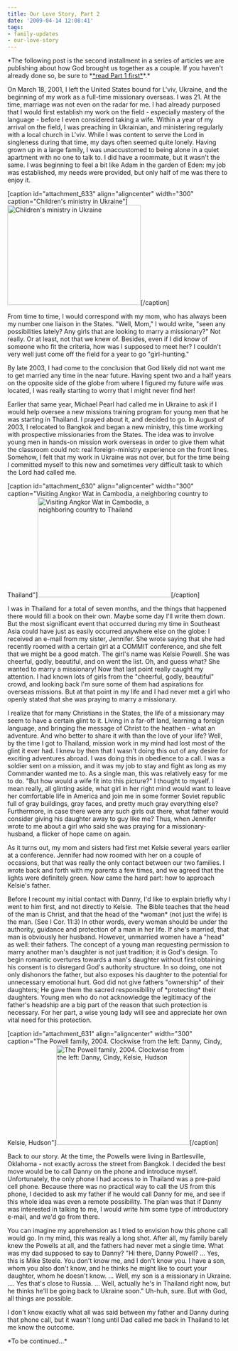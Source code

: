 ```yaml
---
title: Our Love Story, Part 2
date: '2009-04-14 12:08:41'
tags:
- family-updates
- our-love-story
---
```


<p style="text-align: left;">*The following post is the second installment in a series of articles we are publishing about how God brought us together as a couple. If you haven't already done so, be sure to *<a href="http://www.OFReport.com/2009/03/our-love-story/">*read Part 1 first*</a>*.*</p>
<p style="text-align: left;">On March 18, 2001, I left the United States bound for L'viv, Ukraine, and the beginning of my work as a full-time missionary overseas. I was 21. At the time, marriage was not even on the radar for me. I had already purposed that I would first establish my work on the field - especially mastery of the language - before I even considered taking a wife. Within a year of my arrival on the field, I was preaching in Ukrainian, and ministering regularly with a local church in L'viv. While I was content to serve the Lord in singleness during that time, my days often seemed quite lonely. Having grown up in a large family, I was unaccustomed to being alone in a quiet apartment with no one to talk to. I did have a roommate, but it wasn't the same. I was beginning to feel a bit like Adam in the garden of Eden: my job was established, my needs were provided, but only half of me was there to enjoy it.</p>
<p style="text-align: left;"></p>


[caption id="attachment_633" align="aligncenter" width="300" caption="Children&#39;s ministry in Ukraine"]<a href="https://s3.amazonaws.com/content.ofreport.com/2009/04/p1010066.jpg"><img class="size-medium wp-image-633" title="p1010066" src="https://s3.amazonaws.com/content.ofreport.com/2009/04/p1010066-300x225.jpg" alt="Children's ministry in Ukraine" width="300" height="225" /></a>[/caption]

From time to time, I would correspond with my mom, who has always been my number one liaison in the States. "Well, Mom," I would write, "seen any possibilities lately? Any girls that are looking to marry a missionary?" Not really. Or at least, not that we knew of. Besides, even if I did know of someone who fit the criteria, how was I supposed to meet her? I couldn't very well just come off the field for a year to go "girl-hunting."
<p style="text-align: left;"><!--more-->By late 2003, I had come to the conclusion that God likely did not want me to get married any time in the near future. Having spent two and a half years on the opposite side of the globe from where I figured my future wife was located, I was really starting to worry that I might never find her!</p>
<p style="text-align: left;">Earlier that same year, Michael Pearl had called me in Ukraine to ask if I would help oversee a new missions training program for young men that he was starting in Thailand. I prayed about it, and decided to go. In August of 2003, I relocated to Bangkok and began a new ministry, this time working with prospective missionaries from the States. The idea was to involve young men in hands-on mission work overseas in order to give them what the classroom could not: real foreign-ministry experience on the front lines. Somehow, I felt that my work in Ukraine was not over, but for the time being I committed myself to this new and sometimes very difficult task to which the Lord had called me.</p>
<p style="text-align: left;"></p>


[caption id="attachment_630" align="aligncenter" width="300" caption="Visiting Angkor Wat in Cambodia, a neighboring country to Thailand"]<a href="https://s3.amazonaws.com/content.ofreport.com/2009/04/img_0924.jpg"><img class="size-medium wp-image-630" title="img_0924" src="https://s3.amazonaws.com/content.ofreport.com/2009/04/img_0924-300x225.jpg" alt="Visiting Angkor Wat in Cambodia, a neighboring country to Thailand" width="300" height="225" /></a>[/caption]

I was in Thailand for a total of seven months, and the things that happened there would fill a book on their own. Maybe some day I'll write them down. But the most significant event that occurred during my time in Southeast Asia could have just as easily occurred anywhere else on the globe: I received an e-mail from my sister, Jennifer. She wrote saying that she had recently roomed with a certain girl at a COMMIT conference, and she felt that we might be a good match. The girl's name was Kelsie Powell. She was cheerful, godly, beautiful, and on went the list. Oh, and guess what? She wanted to marry a missionary! Now that last point really caught my attention. I had known lots of girls from the "cheerful, godly, beautiful" crowd, and looking back I'm sure some of them had aspirations for overseas missions. But at that point in my life and I had never met a girl who openly stated that she was praying to marry a missionary.
<p style="text-align: left;">I realize that for many Christians in the States, the life of a missionary may seem to have a certain glint to it. Living in a far-off land, learning a foreign language, and bringing the message of Christ to the heathen - what an adventure. And who better to share it with than the love of your life? Well, by the time I got to Thailand, mission work in my mind had lost most of the glint it ever had. I knew by then that I wasn't doing this out of any desire for exciting adventures abroad. I was doing this in obedience to a call. I was a soldier sent on a mission, and it was my job to stay and fight as long as my Commander wanted me to. As a single man, this was relatively easy for me to do. "But how would a wife fit into this picture?" I thought to myself. I mean really, all glinting aside, what girl in her right mind would want to leave her comfortable life in America and join me in some former Soviet republic full of gray buildings, gray faces, and pretty much gray everything else? Furthermore, in case there were any such girls out there, what father would consider giving his daughter away to guy like me? Thus, when Jennifer wrote to me about a girl who said she was praying for a missionary-husband, a flicker of hope came on again.</p>
<p style="text-align: left;">As it turns out, my mom and sisters had first met Kelsie several years earlier at a conference. Jennifer had now roomed with her on a couple of occasions, but that was really the only contact between our two families. I wrote back and forth with my parents a few times, and we agreed that the lights were definitely green. Now came the hard part: how to approach Kelsie's father.</p>
<p style="text-align: left;">Before I recount my initial contact with Danny, I'd like to explain briefly why I went to him first, and not directly to Kelsie.  The Bible teaches that the head of the man is Christ, and that the head of the *woman* (not just the wife) is the man. (See I Cor. 11:3) In other words, every woman should be under the authority, guidance and protection of a man in her life. If she's married, that man is obviously her husband. However, unmarried women have a "head" as well: their fathers. The concept of a young man requesting permission to marry another man's daughter is not just tradition; it is God's design. To begin romantic overtures towards a man's daughter without first obtaining his consent is to disregard God's authority structure. In so doing, one not only dishonors the father, but also exposes his daughter to the potential for unnecessary emotional hurt. God did not give fathers "ownership" of their daughters; He gave them the sacred responsibility of *protecting* their daughters. Young men who do not acknowledge the legitimacy of the father's headship are a big part of the reason that such protection is necessary. For her part, a wise young lady will see and appreciate her own vital need for this protection.</p>
<p style="text-align: left;"></p>


[caption id="attachment_631" align="aligncenter" width="300" caption="The Powell family, 2004. Clockwise from the left: Danny, Cindy, Kelsie, Hudson"]<a href="https://s3.amazonaws.com/content.ofreport.com/2009/04/112_1233.jpg"><img class="size-medium wp-image-631" title="112_1233" src="https://s3.amazonaws.com/content.ofreport.com/2009/04/112_1233-300x225.jpg" alt="The Powell family, 2004. Clockwise from the left: Danny, Cindy, Kelsie, Hudson" width="300" height="225" /></a>[/caption]

Back to our story. At the time, the Powells were living in Bartlesville, Oklahoma - not exactly across the street from Bangkok. I decided the best move would be to call Danny on the phone and introduce myself. Unfortunately, the only phone I had access to in Thailand was a pre-paid cell phone. Because there was no practical way to call the US from this phone, I decided to ask my father if he would call Danny for me, and see if this whole idea was even a remote possibility. The plan was that if Danny was interested in talking to me, I would write him some type of introductory e-mail, and we'd go from there.
<p style="text-align: left;">You can imagine my apprehension as I tried to envision how this phone call would go. In my mind, this was really a long shot. After all, my family barely knew the Powells at all, and the fathers had never met a single time. What was my dad supposed to say to Danny? "Hi there, Danny Powell? ... Yes, this is Mike Steele. You don't know me, and I don't know you. I have a son, whom you also don't know, and he thinks he might like to court your daughter, whom he doesn't know. ... Well, my son is a missionary in Ukraine. .... Yes that's close to Russia. ... Well, actually he's in Thailand right now, but he thinks he'll be going back to Ukraine soon." Uh-huh, sure. But with God, all things are possible.</p>
<p style="text-align: left;">I don't know exactly what all was said between my father and Danny during that phone call, but it wasn't long until Dad called me back in Thailand to let me know the outcome.</p>
<p style="text-align: left;">*To be continued...*</p>
